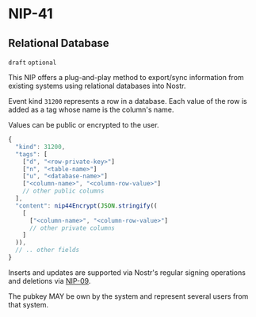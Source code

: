 NIP-41
======

Relational Database
-------------------

`draft` `optional`

This NIP offers a plug-and-play method to export/sync information from existing systems using relational databases into Nostr. 

Event kind `31200` represents a row in a database. Each value of the row is added as a tag whose name is the column's name. 

Values can be public or encrypted to the user. 

```js
{
  "kind": 31200,
  "tags": [
    ["d", "<row-private-key>"]
    ["n", "<table-name>"]
    ["u", "<database-name>"]
    ["<column-name>", "<column-row-value>"]
    // other public columns
  ],
  "content": nip44Encrypt(JSON.stringify((
    [
      ["<column-name>", "<column-row-value>"]
      // other private columns
    ]
  )),
  // .. other fields
}
```

Inserts and updates are supported via Nostr's regular signing operations and deletions via [NIP-09](09.md).

The pubkey MAY be own by the system and represent several users from that system. 